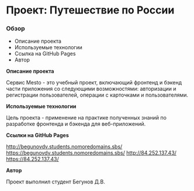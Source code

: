 # Проект: Путешествие по России

### Обзор
* Описание проекта
* Используемые технологии
* Ссылка на GitHub Pages
* Автор

**Описание проекта**

Сервис Mesto - это учебный проект, включающий фронтенд и бэкенд части приложения со следующими возможностями: авторизации и регистрации пользователей, операции с карточками и пользователями.

**Используемые технологии**

Цель проекта - применение на практике полученных  знаний по разработке фронтенда и бэкенда для веб-приложений. 

**Ссылки на GitHub Pages**

http://begunovdv.students.nomoredomains.sbs/
https://begunovdv.students.nomoredomains.sbs/
http://84.252.137.43/
https://84.252.137.43/

**Автор**

Проект выполнил студент Бегунов Д.В.
